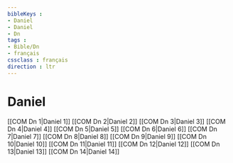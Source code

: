 ```yaml
---
bibleKeys : 
- Daniel
- Daniel
- Dn
tags : 
- Bible/Dn
- français
cssclass : français
direction : ltr
---
```


# Daniel

[[COM Dn 1|Daniel 1]]
[[COM Dn 2|Daniel 2]]
[[COM Dn 3|Daniel 3]]
[[COM Dn 4|Daniel 4]]
[[COM Dn 5|Daniel 5]]
[[COM Dn 6|Daniel 6]]
[[COM Dn 7|Daniel 7]]
[[COM Dn 8|Daniel 8]]
[[COM Dn 9|Daniel 9]]
[[COM Dn 10|Daniel 10]]
[[COM Dn 11|Daniel 11]]
[[COM Dn 12|Daniel 12]]
[[COM Dn 13|Daniel 13]]
[[COM Dn 14|Daniel 14]]
